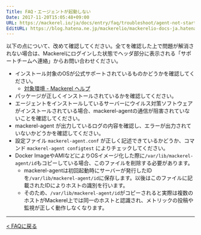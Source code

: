 ```yaml
---
Title: FAQ・エージェントが起動しない
Date: 2017-11-20T15:05:48+09:00
URL: https://mackerel.io/ja/docs/entry/faq/troubleshoot/agent-not-start
EditURL: https://blog.hatena.ne.jp/mackerelio/mackerelio-docs-ja.hatenablog.mackerel.io/atom/entry/8599973812319468022
---
```


以下の点について、改めて確認してください。全てを確認した上で問題が解消されない場合は、Mackerelにログインした状態でヘッダ部分に表示される「サポートチームへ連絡」からお問い合わせください。

* インストール対象のOSが公式サポートされているものかどうかを確認してください。
    * [対象環境 - Mackerel ヘルプ](https://mackerel.io/ja/docs/entry/overview#support-environments)
* パッケージが正しくインストールされているかを確認してください。
* エージェントをインストールしているサーバーにウイルス対策ソフトウェアがインストールされている場合、mackerel-agentの通信が阻害されていないことを確認してください。
* mackerel-agent が出力しているログの内容を確認し、エラーが出力されていないかどうかを確認してください。
* 設定ファイル `mackerel-agent.conf` が正しく記述できているかどうか、コマンド `mackerel-agent configtest` によりチェックしてください。
* Docker ImageやAMIなどによりOSイメージ化した際に`/var/lib/mackerel-agent/id`もコピーしている場合、このファイルを削除する必要があります。
    * mackerel-agentは初回起動時にサーバーが発行したIDを`/var/lib/mackerel-agent/id`に保存します。以後はこのファイルに記載されたIDによりホストの識別を行います。
    * そのため、`/var/lib/mackerel-agent/id`がコピーされると実際は複数のホストがMackerel上では同一のホストと認識され、メトリックの投稿や監視が正しく動作しなくなります。

---

[< FAQに戻る](https://mackerel.io/ja/docs/entry/faq)
